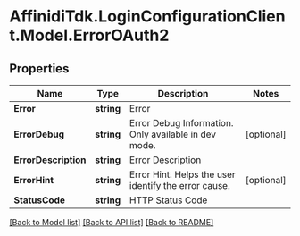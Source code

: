 # AffinidiTdk.LoginConfigurationClient.Model.ErrorOAuth2

## Properties

Name | Type | Description | Notes
------------ | ------------- | ------------- | -------------
**Error** | **string** | Error | 
**ErrorDebug** | **string** | Error Debug Information. Only available in dev mode. | [optional] 
**ErrorDescription** | **string** | Error Description | 
**ErrorHint** | **string** | Error Hint. Helps the user identify the error cause. | [optional] 
**StatusCode** | **string** | HTTP Status Code | 

[[Back to Model list]](../README.md#documentation-for-models) [[Back to API list]](../README.md#documentation-for-api-endpoints) [[Back to README]](../README.md)

